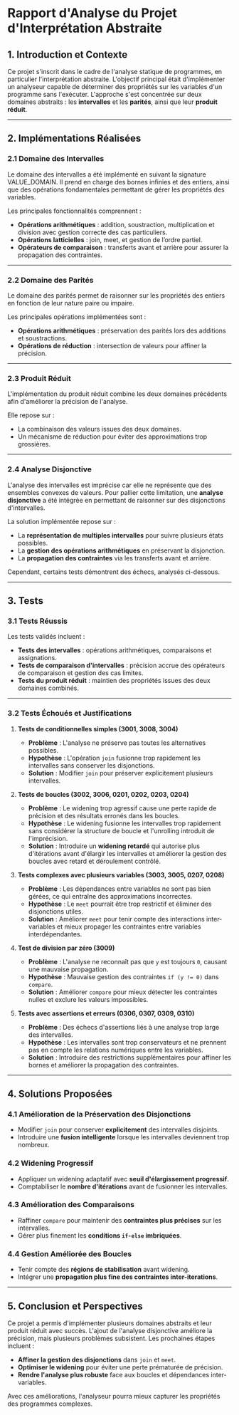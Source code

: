 # Rapport d'Analyse du Projet d'Interprétation Abstraite

## 1. Introduction et Contexte
Ce projet s'inscrit dans le cadre de l'analyse statique de programmes, en particulier l'interprétation abstraite. L'objectif principal était d'implémenter un analyseur capable de déterminer des propriétés sur les variables d'un programme sans l'exécuter. L'approche s'est concentrée sur deux domaines abstraits : les **intervalles** et les **parités**, ainsi que leur **produit réduit**.

---

## 2. Implémentations Réalisées

### 2.1 Domaine des Intervalles
Le domaine des intervalles a été implémenté en suivant la signature VALUE_DOMAIN. Il prend en charge des bornes infinies et des entiers, ainsi que des opérations fondamentales permettant de gérer les propriétés des variables.  

Les principales fonctionnalités comprennent :  

- **Opérations arithmétiques** : addition, soustraction, multiplication et division avec gestion correcte des cas particuliers.
- **Opérations latticielles** : join, meet, et gestion de l’ordre partiel.
- **Opérateurs de comparaison** : transferts avant et arrière pour assurer la propagation des contraintes.

---

### 2.2 Domaine des Parités
Le domaine des parités permet de raisonner sur les propriétés des entiers en fonction de leur nature paire ou impaire.  

Les principales opérations implémentées sont :  

- **Opérations arithmétiques** : préservation des parités lors des additions et soustractions.  
- **Opérations de réduction** : intersection de valeurs pour affiner la précision.  

---

### 2.3 Produit Réduit
L'implémentation du produit réduit combine les deux domaines précédents afin d'améliorer la précision de l'analyse.  

Elle repose sur :  

- La combinaison des valeurs issues des deux domaines.  
- Un mécanisme de réduction pour éviter des approximations trop grossières.  

---

### 2.4 Analyse Disjonctive
L'analyse des intervalles est imprécise car elle ne représente que des ensembles convexes de valeurs. Pour pallier cette limitation, une **analyse disjonctive** a été intégrée en permettant de raisonner sur des disjonctions d'intervalles.

La solution implémentée repose sur :

- La **représentation de multiples intervalles** pour suivre plusieurs états possibles.
- La **gestion des opérations arithmétiques** en préservant la disjonction.
- La **propagation des contraintes** via les transferts avant et arrière.

Cependant, certains tests démontrent des échecs, analysés ci-dessous.

---

## 3. Tests

### 3.1 Tests Réussis
Les tests validés incluent :  

- **Tests des intervalles** : opérations arithmétiques, comparaisons et assignations.  
- **Tests de comparaison d'intervalles** : précision accrue des opérateurs de comparaison et gestion des cas limites.  
- **Tests du produit réduit** : maintien des propriétés issues des deux domaines combinés.  

---

### 3.2 Tests Échoués et Justifications

1. **Tests de conditionnelles simples (3001, 3008, 3004)**  
   - **Problème** : L'analyse ne préserve pas toutes les alternatives possibles.
   - **Hypothèse** : L'opération `join` fusionne trop rapidement les intervalles sans conserver les disjonctions.
   - **Solution** : Modifier `join` pour préserver explicitement plusieurs intervalles.

2. **Tests de boucles (3002, 3006, 0201, 0202, 0203, 0204)**  
   - **Problème** : Le widening trop agressif cause une perte rapide de précision et des résultats erronés dans les boucles.
   - **Hypothèse** : Le widening fusionne les intervalles trop rapidement sans considérer la structure de boucle et l'unrolling introduit de l'imprécision.
   - **Solution** : Introduire un **widening retardé** qui autorise plus d'itérations avant d'élargir les intervalles et améliorer la gestion des boucles avec retard et déroulement contrôlé.

3. **Tests complexes avec plusieurs variables (3003, 3005, 0207, 0208)**  
   - **Problème** : Les dépendances entre variables ne sont pas bien gérées, ce qui entraîne des approximations incorrectes.
   - **Hypothèse** : Le `meet` pourrait être trop restrictif et éliminer des disjonctions utiles.
   - **Solution** : Améliorer `meet` pour tenir compte des interactions inter-variables et mieux propager les contraintes entre variables interdépendantes.

4. **Test de division par zéro (3009)**  
   - **Problème** : L'analyse ne reconnaît pas que `y` est toujours `0`, causant une mauvaise propagation.
   - **Hypothèse** : Mauvaise gestion des contraintes `if (y != 0)` dans `compare`.
   - **Solution** : Améliorer `compare` pour mieux détecter les contraintes nulles et exclure les valeurs impossibles.

5. **Tests avec assertions et erreurs (0306, 0307, 0309, 0310)**  
   - **Problème** : Des échecs d'assertions liés à une analyse trop large des intervalles.
   - **Hypothèse** : Les intervalles sont trop conservateurs et ne prennent pas en compte les relations numériques entre les variables.
   - **Solution** : Introduire des restrictions supplémentaires pour affiner les bornes et améliorer la propagation des contraintes.

---

## 4. Solutions Proposées

### 4.1 Amélioration de la Préservation des Disjonctions
- Modifier `join` pour conserver **explicitement** des intervalles disjoints.
- Introduire une **fusion intelligente** lorsque les intervalles deviennent trop nombreux.

### 4.2 Widening Progressif
- Appliquer un widening adaptatif avec **seuil d'élargissement progressif**.
- Comptabiliser le **nombre d'itérations** avant de fusionner les intervalles.

### 4.3 Amélioration des Comparaisons
- Raffiner `compare` pour maintenir des **contraintes plus précises** sur les intervalles.
- Gérer plus finement les **conditions `if-else` imbriquées**.

### 4.4 Gestion Améliorée des Boucles
- Tenir compte des **régions de stabilisation** avant widening.
- Intégrer une **propagation plus fine des contraintes inter-iterations**.

---

## 5. Conclusion et Perspectives
Ce projet a permis d'implémenter plusieurs domaines abstraits et leur produit réduit avec succès. L'ajout de l'analyse disjonctive améliore la précision, mais plusieurs problèmes subsistent. Les prochaines étapes incluent :

- **Affiner la gestion des disjonctions** dans `join` et `meet`.
- **Optimiser le widening** pour éviter une perte prématurée de précision.
- **Rendre l'analyse plus robuste** face aux boucles et dépendances inter-variables.

Avec ces améliorations, l'analyseur pourra mieux capturer les propriétés des programmes complexes.
